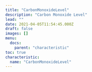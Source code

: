 ```yaml
---
title: "CarbonMonoxideLevel"
description: "Carbon Monoxide Level"
lead: ""
date: 2021-04-05T11:54:45.000Z
draft: false
images: []
menu:
  docs:
    parent: "characteristic"
toc: true
characteristic:
  name: "CarbonMonoxideLevel"
---
```

